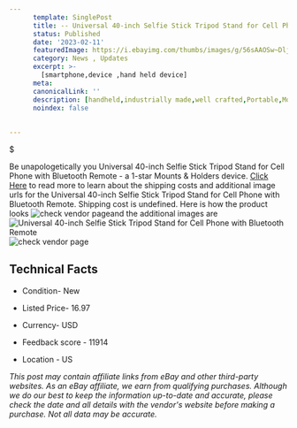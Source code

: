 ```yaml
---
      template: SinglePost
      title: -- Universal 40-inch Selfie Stick Tripod Stand for Cell Phone with Bluetooth Remote
      status: Published
      date: '2023-02-11'
      featuredImage: https://i.ebayimg.com/thumbs/images/g/56sAAOSw~Dlj51aV/s-l225.jpg
      category: News , Updates
      excerpt: >-
        [smartphone,device ,hand held device]
      meta:
      canonicalLink: ''
      description: [handheld,industrially made,well crafted,Portable,Mobile,Compact,Convenient,Lightweight,Maneuverable,Man-portable,Miniature,Carriable,Hand-held,Light,Holdable,Transportable,Mobile device,Pocket-sized,On-the-go,Wireless,Cordless,Compact size,Convenient size, smartphone,device ,hand held device]
      noindex: false
      
        
---
```

$

Be unapologetically you Universal 40-inch Selfie Stick Tripod Stand for Cell Phone with Bluetooth Remote - a 1-star Mounts & Holders device. [Click Here](https://www.ebay.com/itm/354414083669?hash=item5284b9be55%3Ag%3A56sAAOSw%7EDlj51aV&mkevt=1&mkcid=1&mkrid=711-53200-19255-0&campid=%253CePNCampaignId%253E&customid=%253CreferenceId%253E&toolid=10049) to read more to learn about the shipping costs and additional image urls for the Universal 40-inch Selfie Stick Tripod Stand for Cell Phone with Bluetooth Remote. Shipping cost is undefined. Here is how the product looks ![check vendor page](https://i.ebayimg.com/thumbs/images/g/56sAAOSw~Dlj51aV/s-l225.jpg)and the additional images are![Universal 40-inch Selfie Stick Tripod Stand for Cell Phone with Bluetooth Remote](https://i.ebayimg.com/images/g/56sAAOSw~Dlj51aV/s-l1200.jpg)![check vendor page](https://origin-galleryplus.ebayimg.com/ws/web/354414083669_2_0_1/225x225.jpg,https://origin-galleryplus.ebayimg.com/ws/web/354414083669_3_0_1/225x225.jpg,https://origin-galleryplus.ebayimg.com/ws/web/354414083669_4_0_1/225x225.jpg,https://origin-galleryplus.ebayimg.com/ws/web/354414083669_5_0_1/225x225.jpg,https://origin-galleryplus.ebayimg.com/ws/web/354414083669_6_0_1/225x225.jpg,https://origin-galleryplus.ebayimg.com/ws/web/354414083669_7_0_1/225x225.jpg,https://origin-galleryplus.ebayimg.com/ws/web/354414083669_8_0_1/225x225.jpg,https://origin-galleryplus.ebayimg.com/ws/web/354414083669_9_0_1/225x225.jpg,https://origin-galleryplus.ebayimg.com/ws/web/354414083669_10_0_1/225x225.jpg,https://origin-galleryplus.ebayimg.com/ws/web/354414083669_11_0_1/225x225.jpg)



 ## Technical Facts 



     
      

 - Condition- New 


      

 - Listed Price- 16.97 


      

 - Currency- USD 


      

 - Feedback score - 11914 


      

 - Location - US 


      
      

 *_This post may contain affiliate links from eBay and other third-party websites. As an eBay affiliate, we earn from qualifying purchases. Although we do our best to keep the information up-to-date and accurate, please check the date and all details with the vendor's website before making a purchase. Not all data may be accurate._*






